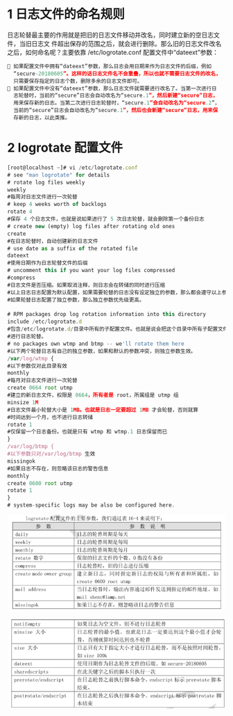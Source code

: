 # 1 日志文件的命名规则


日志轮替最主要的作用就是把旧的日志文件移动并改名，同时建立新的空日志文件，当旧日志文
件超出保存的范围之后，就会进行删除。那么旧的日志文件改名之后，如何命名呢？主要依靠
/etc/logrotate.conf 配置文件中“dateext”参数：


```javascript
 如果配置文件中拥有“dateext”参数，那么日志会用日期来作为日志文件的后缀，例如
  “secure-20180605”。这样的话日志文件名不会重叠，所以也就不需要日志文件的改名，
  只需要保存指定的日志个数，删除多余的日志文件即可。
 如果配置文件中没有“dateext”参数，那么日志文件就需要进行改名了。当第一次进行日
  志轮替时，当前的“secure”日志会自动改名为“secure.1”，然后新建“secure”日志，
  用来保存新的日志。当第二次进行日志轮替时，“secure.1”会自动改名为“secure.2”，
  当前的“secure”日志会自动改名为“secure.1”，然后也会新建“secure”日志，用来保
  存新的日志，以此类推。
```



# 2 logrotate 配置文件


```javascript
[root@localhost ~]# vi /etc/logrotate.conf
# see "man logrotate" for details
# rotate log files weekly
weekly
#每周对日志文件进行一次轮替
# keep 4 weeks worth of backlogs
rotate 4
#保存 4 个日志文件，也就是说如果进行了 5 次日志轮替，就会删除第一个备份日志
# create new (empty) log files after rotating old ones
create
#在日志轮替时，自动创建新的日志文件
# use date as a suffix of the rotated file
dateext
#使用日期作为日志轮替文件的后缀
# uncomment this if you want your log files compressed
#compress
#日志文件是否压缩。如果取消注释，则日志会在转储的同时进行压缩
#以上日志日志配置为默认配置，如果需要轮替的日志没有设定独立的参数，那么都会遵守以上参数。
#如果轮替日志配置了独立参数，那么独立参数优先级更高。

# RPM packages drop log rotation information into this directory
include /etc/logrotate.d
#包含/etc/logrotate.d/目录中所有的子配置文件。也就是说会把这个目录中所有子配置文件读取进来，
#进行日志轮替。
# no packages own wtmp and btmp -- we'll rotate them here
#以下两个轮替日志有自己的独立参数，如果和默认的参数冲突，则独立参数生效。
/var/log/wtmp {
#以下参数仅对此目录有效
monthly
#每月对日志文件进行一次轮替
create 0664 root utmp
#建立的新日志文件，权限是 0664，所有者是 root，所属组是 utmp 组
minsize 1M
#日志文件最小轮替大小是 1MB。也就是日志一定要超过 1MB 才会轮替，否则就算
#时间达到一个月，也不进行日志转储
rotate 1
#仅保留一个日志备份。也就是只有 wtmp 和 wtmp.1 日志保留而已
}
/var/log/btmp {
#以下参数只对/var/log/btmp 生效
missingok
#如果日志不存在，则忽略该日志的警告信息
monthly
create 0600 root utmp
rotate 1
}
# system-specific logs may be also be configured here.
```



![](images/WEBRESOURCE0612dcc2284cff1dd3079ba1c95ab9fa截图.png)



![](images/WEBRESOURCE0b74ec20bd4dcb4f48fc64eb5b30e149截图.png)





